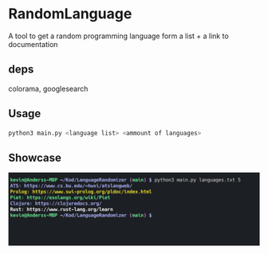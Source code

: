 # RandomLanguage
A tool to get a random programming language form a list + a link to documentation
## deps
colorama, googlesearch

## Usage
```bash
python3 main.py <language list> <ammount of languages>
```
## Showcase
<img src="https://raw.githubusercontent.com/KevinAlavik/RandomLanguage/main/showcase.png"></img>